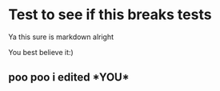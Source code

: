 <h1> Test to see if this breaks tests </h1>



<p> Ya this sure is markdown alright </p>
<p> You best believe it:) </p>

<h2> poo poo i edited *YOU*</h2>